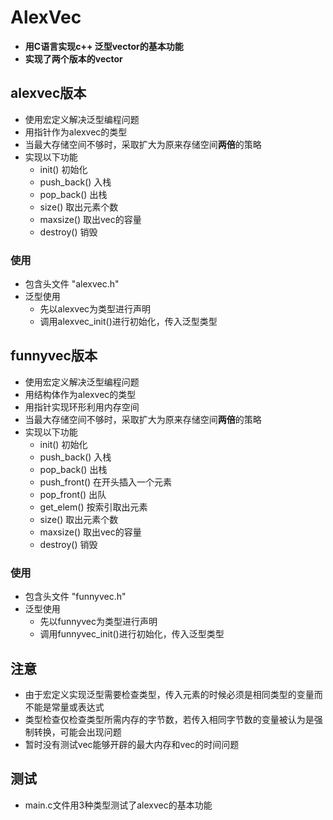 # AlexVec

- **用C语言实现c++ 泛型vector的基本功能**
- **实现了两个版本的vector**

## alexvec版本


- 使用宏定义解决泛型编程问题
- 用指针作为alexvec的类型
- 当最大存储空间不够时，采取扩大为原来存储空间**两倍**的策略
- 实现以下功能
    + init() 初始化
    + push_back() 入栈
    + pop_back() 出栈
    + size() 取出元素个数
    + maxsize() 取出vec的容量
    + destroy() 销毁
    
### 使用

- 包含头文件 "alexvec.h"
- 泛型使用
    - 先以alexvec为类型进行声明
    - 调用alexvec_init()进行初始化，传入泛型类型

## funnyvec版本

- 使用宏定义解决泛型编程问题
- 用结构体作为alexvec的类型
- 用指针实现环形利用内存空间
- 当最大存储空间不够时，采取扩大为原来存储空间**两倍**的策略
- 实现以下功能
    + init() 初始化
    + push_back() 入栈
    + pop_back() 出栈
    + push_front() 在开头插入一个元素
    + pop_front() 出队
    + get_elem() 按索引取出元素
    + size() 取出元素个数
    + maxsize() 取出vec的容量
    + destroy() 销毁
      
 ### 使用
 
 - 包含头文件 "funnyvec.h"
 - 泛型使用 
    - 先以funnyvec为类型进行声明
    - 调用funnyvec_init()进行初始化，传入泛型类型
    
    
## 注意

  - 由于宏定义实现泛型需要检查类型，传入元素的时候必须是相同类型的变量而不能是常量或表达式
  - 类型检查仅检查类型所需内存的字节数，若传入相同字节数的变量被认为是强制转换，可能会出现问题
  - 暂时没有测试vec能够开辟的最大内存和vec的时间问题
      

## 测试

  - main.c文件用3种类型测试了alexvec的基本功能
      
      
      
      
      
      
